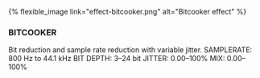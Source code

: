 ---
---

{% flexible_image link="effect-bitcooker.png" alt="Bitcooker effect" %}

### BITCOOKER
Bit reduction and sample rate reduction with variable jitter.
SAMPLERATE: 800 Hz to 44.1 kHz
BIT DEPTH: 3–24 bit
JITTER: 0.00–100%
MIX: 0.00–100%
